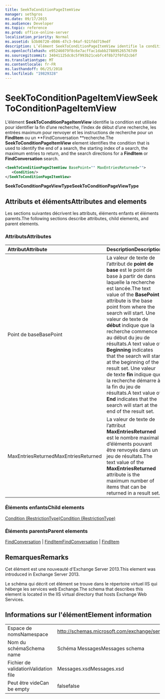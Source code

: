```yaml
---
title: SeekToConditionPageItemView
manager: sethgros
ms.date: 09/17/2015
ms.audience: Developer
ms.topic: reference
ms.prod: office-online-server
localization_priority: Normal
ms.assetid: b3b86720-d086-47c3-94af-921fdd719edf
description: L’élément SeekToConditionPageItemView identifie la condition est utilisée pour identifier la fin d’une recherche, l’index de début d’une recherche, les entrées maximum pour renvoyer et les instructions de recherche pour une recherche FindItem ou FindConversation.
ms.openlocfilehash: e95246079f8c6e7acffac1dabb278895265767d9
ms.sourcegitcommit: 34041125dc8c5f993b21cebfc4f8b72f0fd2cb6f
ms.translationtype: MT
ms.contentlocale: fr-FR
ms.lasthandoff: 06/25/2018
ms.locfileid: "19829328"
---
```

# <a name="seektoconditionpageitemview"></a><span data-ttu-id="f98e3-103">SeekToConditionPageItemView</span><span class="sxs-lookup"><span data-stu-id="f98e3-103">SeekToConditionPageItemView</span></span>

<span data-ttu-id="f98e3-104">L’élément **SeekToConditionPageItemView** identifie la condition est utilisée pour identifier la fin d’une recherche, l’index de début d’une recherche, les entrées maximum pour renvoyer et les instructions de recherche pour un **FindItem** ou un **FindConversation **recherche.</span><span class="sxs-lookup"><span data-stu-id="f98e3-104">The **SeekToConditionPageItemView** element identifies the condition that is used to identify the end of a search, the starting index of a search, the maximum entries to return, and the search directions for a **FindItem** or **FindConversation** search.</span></span> 
  
```XML
<SeekToConditionPageItemView BasePoint="" MaxEntriesReturned="">
   <Condition/>
</SeekToConditionPageItemView>
```

 <span data-ttu-id="f98e3-105">**SeekToConditionPageViewType**</span><span class="sxs-lookup"><span data-stu-id="f98e3-105">**SeekToConditionPageViewType**</span></span>
## <a name="attributes-and-elements"></a><span data-ttu-id="f98e3-106">Attributs et éléments</span><span class="sxs-lookup"><span data-stu-id="f98e3-106">Attributes and elements</span></span>

<span data-ttu-id="f98e3-107">Les sections suivantes décrivent les attributs, éléments enfants et éléments parents.</span><span class="sxs-lookup"><span data-stu-id="f98e3-107">The following sections describe attributes, child elements, and parent elements.</span></span>
  
### <a name="attributes"></a><span data-ttu-id="f98e3-108">Attributs</span><span class="sxs-lookup"><span data-stu-id="f98e3-108">Attributes</span></span>

|<span data-ttu-id="f98e3-109">**Attribut**</span><span class="sxs-lookup"><span data-stu-id="f98e3-109">**Attribute**</span></span>|<span data-ttu-id="f98e3-110">**Description**</span><span class="sxs-lookup"><span data-stu-id="f98e3-110">**Description**</span></span>|
|:-----|:-----|
|<span data-ttu-id="f98e3-111">Point de base</span><span class="sxs-lookup"><span data-stu-id="f98e3-111">BasePoint</span></span>  <br/> |<span data-ttu-id="f98e3-112">La valeur de texte de l’attribut de **point de base** est le point de base à partir de dans laquelle la recherche est lancée.</span><span class="sxs-lookup"><span data-stu-id="f98e3-112">The text value of the **BasePoint** attribute is the base point from where the search will start.</span></span> <span data-ttu-id="f98e3-113">Une valeur de texte de **début** indique que la recherche commence au début du jeu de résultats.</span><span class="sxs-lookup"><span data-stu-id="f98e3-113">A text value of **Beginning** indicates that the search will start at the beginning of the result set.</span></span> <span data-ttu-id="f98e3-114">Une valeur de texte **fin** indique que la recherche démarre à la fin du jeu de résultats.</span><span class="sxs-lookup"><span data-stu-id="f98e3-114">A text value of **End** indicates that the search will start at the end of the result set.</span></span>  <br/> |
|<span data-ttu-id="f98e3-115">MaxEntriesReturned</span><span class="sxs-lookup"><span data-stu-id="f98e3-115">MaxEntriesReturned</span></span>  <br/> |<span data-ttu-id="f98e3-116">La valeur de texte de l’attribut **MaxEntriesReturned** est le nombre maximal d’éléments pouvant être renvoyés dans un jeu de résultats.</span><span class="sxs-lookup"><span data-stu-id="f98e3-116">The text value of the **MaxEntriesReturned** attribute is the maximum number of items that can be returned in a result set.</span></span>  <br/> |
   
### <a name="child-elements"></a><span data-ttu-id="f98e3-117">Éléments enfants</span><span class="sxs-lookup"><span data-stu-id="f98e3-117">Child elements</span></span>

[<span data-ttu-id="f98e3-118">Condition (RestrictionType)</span><span class="sxs-lookup"><span data-stu-id="f98e3-118">Condition (RestrictionType)</span></span>](condition-restrictiontype.md)
  
### <a name="parent-elements"></a><span data-ttu-id="f98e3-119">Éléments parents</span><span class="sxs-lookup"><span data-stu-id="f98e3-119">Parent elements</span></span>

<span data-ttu-id="f98e3-120">[FindConversation](findconversation.md) | [FindItem](finditem.md)</span><span class="sxs-lookup"><span data-stu-id="f98e3-120">[FindConversation](findconversation.md) | [FindItem](finditem.md)</span></span>
  
## <a name="remarks"></a><span data-ttu-id="f98e3-121">Remarques</span><span class="sxs-lookup"><span data-stu-id="f98e3-121">Remarks</span></span>

<span data-ttu-id="f98e3-122">Cet élément est une nouveauté d'Exchange Server 2013.</span><span class="sxs-lookup"><span data-stu-id="f98e3-122">This element was introduced in Exchange Server 2013.</span></span>
  
<span data-ttu-id="f98e3-123">Le schéma qui décrit cet élément se trouve dans le répertoire virtuel IIS qui héberge les services web Exchange.</span><span class="sxs-lookup"><span data-stu-id="f98e3-123">The schema that describes this element is located in the IIS virtual directory that hosts Exchange Web Services.</span></span>
  
## <a name="element-information"></a><span data-ttu-id="f98e3-124">Informations sur l'élément</span><span class="sxs-lookup"><span data-stu-id="f98e3-124">Element information</span></span>

|||
|:-----|:-----|
|<span data-ttu-id="f98e3-125">Espace de noms</span><span class="sxs-lookup"><span data-stu-id="f98e3-125">Namespace</span></span>  <br/> |http://schemas.microsoft.com/exchange/services/2006/messages  <br/> |
|<span data-ttu-id="f98e3-126">Nom du schéma</span><span class="sxs-lookup"><span data-stu-id="f98e3-126">Schema name</span></span>  <br/> |<span data-ttu-id="f98e3-127">Schéma Messages</span><span class="sxs-lookup"><span data-stu-id="f98e3-127">Messages schema</span></span>  <br/> |
|<span data-ttu-id="f98e3-128">Fichier de validation</span><span class="sxs-lookup"><span data-stu-id="f98e3-128">Validation file</span></span>  <br/> |<span data-ttu-id="f98e3-129">Messages.xsd</span><span class="sxs-lookup"><span data-stu-id="f98e3-129">Messages.xsd</span></span>  <br/> |
|<span data-ttu-id="f98e3-130">Peut être vide</span><span class="sxs-lookup"><span data-stu-id="f98e3-130">Can be empty</span></span>  <br/> |<span data-ttu-id="f98e3-131">false</span><span class="sxs-lookup"><span data-stu-id="f98e3-131">false</span></span>  <br/> |
   

